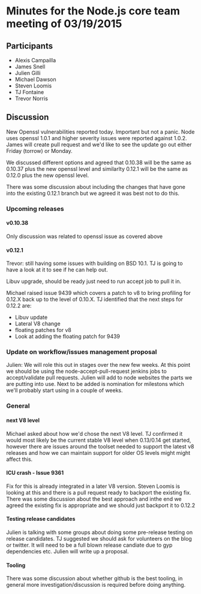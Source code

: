 # Minutes for the Node.js core team meeting of 03/19/2015

## Participants

* Alexis Campailla
* James Snell
* Julien Gilli
* Michael Dawson
* Steven Loomis
* TJ Fontaine
* Trevor Norris

## Discussion

New Openssl vulnerabilities reported today.  Important but not a panic.  Node uses openssl 1.0.1 
and higher severity issues were reported against 1.0.2.  James will create pull request and
we'd like to see the update go out either Friday (torrow) or Monday.

We discussed different options and agreed that 0.10.38 will be the same as 0.10.37 plus the
new openssl level and similarlty 0.12.1 will be the same as 0.12.0 plus the new openssl level.

There was some discussion about including the changes that have gone into the existing
0.12.1 branch but we agreed it was best not to do this.



### Upcoming releases

#### v0.10.38

Only discussion was related to openssl issue as covered above

#### v0.12.1

Trevor: still having some issues with building on BSD 10.1.  TJ
is going to have a look at it to see if he can help out.  

Libuv upgrade, should be ready just need to run accept job to pull
it in.

Michael raised issue 9439 which covers a patch to v8 to bring profiling
for 0.12.X back up to the level of 0.10.X.  TJ identified that the next
steps for 0.12.2 are:
* Libuv update
* Lateral V8 change
* floating patches for v8
* Look at adding the floating patch for 9439

### Update on workflow/issues management proposal

Julien: We will role this out in stages over the new few weeks.  At this point
we should be using the node-accept-pull-request jenkins jobs to accept/validate
pull requests.  Julien will add to node websites the parts we are putting
into use.   Next to be added is nomination for milestons which we'll probably
start using in a couple of weeks.

### General

#### next V8 level
Michael asked about how we'd chose the next V8 level.  TJ confirmed it would 
most likely be the current stable V8 level when 0.13/0.14 get started, however
there are issues around the toolset needed to support the latest v8 releases and
how we can maintain support for older OS levels might might affect this.  

#### ICU crash - Issue 9361
Fix for this is already integrated in a later V8 version.  Steven Loomis is 
looking at this and there is a pull request ready to backport the existing fix.  
There was some discussion about the best approach and inthe end we agreed
the existing fix is appropriate and we should just backport it to 0.12.2

#### Testing release candidates
Julien is talking with some groups about doing some pre-release testing on 
release candidates.  TJ suggested we should ask for volunteers on the blog
or twitter. It will need to be a full blown release candiate due to gyp
dependencies etc.  Julien will write up a proposal.

#### Tooling
There was some discussion about whether github is the best tooling, in general
more investigation/discussion is required before doing anything.

